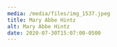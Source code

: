```yaml
---
media: /media/files/img_1537.jpeg
title: Mary Abbe Hintz
alt: Mary Abbe Hintz
date: 2020-07-30T15:07:00-0500
---
```

